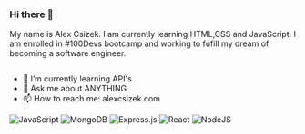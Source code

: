 ### Hi there 👋

My name is Alex Csizek. I am currently learning HTML,CSS and JavaScript. I am enrolled in #100Devs bootcamp and working to fufill my dream of becoming a software engineer.


<div id="badges">
<img src="https://komarev.com/ghpvc/?username=acsziek&style=flat-square&color=blue" alt=""/>

</div>


- 🌱 I’m currently learning API's
- 💬 Ask me about ANYTHING
- 📫 How to reach me: alexcsizek.com


![JavaScript](https://img.shields.io/badge/javascript-%23323330.svg?style=for-the-badge&logo=javascript&logoColor=%23F7DF1E)
![MongoDB](https://img.shields.io/badge/MongoDB-%234ea94b.svg?style=for-the-badge&logo=mongodb&logoColor=white)
![Express.js](https://img.shields.io/badge/express.js-%23404d59.svg?style=for-the-badge&logo=express&logoColor=%2361DAFB)
![React](https://img.shields.io/badge/react-%2320232a.svg?style=for-the-badge&logo=react&logoColor=%2361DAFB)
![NodeJS](https://img.shields.io/badge/node.js-6DA55F?style=for-the-badge&logo=node.js&logoColor=white)

